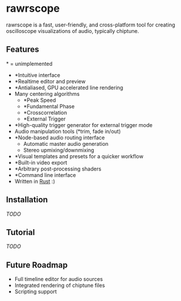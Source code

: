 # rawrscope

rawrscope is a fast, user-friendly, and cross-platform tool for creating
oscilloscope visualizations of audio, typically chiptune.

## Features

\* = unimplemented

* \*Intuitive interface
* \*Realtime editor and preview
* \*Antialiased, GPU accelerated line rendering
* Many centering algorithms
  * \*Peak Speed
  * \*Fundamental Phase
  * \*Crosscorrelation
  * \*External Trigger
* \*High-quality trigger generator for external trigger mode
* Audio manipulation tools (\*trim, fade in/out)
* \*Node-based audio routing interface
  * Automatic master audio generation
  * Stereo upmixing/downmixing
* \*Visual templates and presets for a quicker workflow
* \*Built-in video export
* \*Arbitrary post-processing shaders
* \*Command line interface
* Written in [Rust](https://www.rust-lang.org) :)

## Installation

*TODO*

## Tutorial

*TODO*

## Future Roadmap

* Full timeline editor for audio sources
* Integrated rendering of chiptune files
* Scripting support
